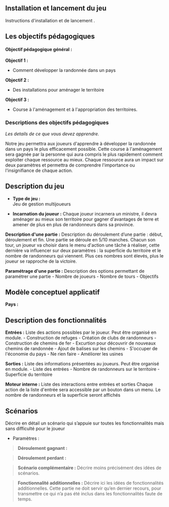 ## Installation et lancement du jeu 
Instructions d'installation et de lancement . 

## Les objectifs pédagogiques
#### Objectif pédagogique général :

**Objectif 1 :** 
- Comment développer la randonnée dans un pays

**Objectif 2 :** 
- Des installations pour aménager le territoire

**Objectif 3 :** 
- Course à l'aménagement et à l'appropriation des territoires.



### Descriptions des objectifs pédagogiques 
*Les details de ce que vous devez apprendre.* 

Notre jeu permettra aux joueurs d'apprendre à développer la randonnée dans un pays le plus efficacement possible. Cette course à l'aménagement sera gagnée par la personne qui aura compris le plus rapidement comment exploiter chaque ressource au mieux. Chaque ressource aura un impact sur deux paramètres et permettra de comprendre l'importance ou l'insignifiance de chaque action. 

## Description du jeu 

- **Type de jeu :**  
Jeu de gestion multijoueurs

- **Incarnation du joueur :** 
Chaque joueur incarnera un ministre, il devra aménager au mieux son territoire pour gagner d'avantages de terre et amener de plus en plus de randonneurs dans sa province.

**Description d'une partie :** Description du déroulement d’une partie : début, déroulement et fin.
Une partie se déroule en 5/10 manches. Chacun son tour, un joueur va choisir dans le menu d'action une tâche à réaliser, cette dernière va influencer sur deux paramètres : la superficie du territoire et le nombre de randonneurs qui viennent. Plus ces nombres sont élevés, plus le joueur se rapproche de la victoire. 

**Paramétrage d'une partie :** Description des options permettant de paramétrer une partie
    - Nombre de joueurs
    - Nombre de tours
    - Objectifs

## Modèle conceptuel applicatif 

**Pays :** 

## Description des fonctionnalités
**Entrées :**  Liste des actions possibles par le joueur. Peut être organisé en module.
    - Construction de refuges
    - Création de clubs de randonneurs
    - Construction de chemins de fer
    - Excurtion pour découvrir de nouveaux chemins de randonnée
    - Ajout de balises sur les chemins
    - S'occuper de l'économie du pays
    - Ne rien faire
    - Améliorer les usines

**Sorties :**  Liste des informations présentées au joueurs. Peut être organisé en module.
    - Liste des entrées
    - Nombre de randonneurs sur le territoire
    - Superficie du territoire


**Moteur interne :** Liste des interactions entre entrées et sorties
Chaque action de la liste d'entrée sera accessible par un bouton dans un menu. Le nombre de randonneurs et la superficie seront affichés 


## Scénarios 
Décrire en détail un scénario qui s’appuie sur toutes les fonctionnalités mais sans difficulté pour le joueur

- Paramètres : 

>**Déroulement gagnant :**

>**Déroulement perdant :**

>**Scénario complémentaire :** Décrire moins précisément des idées de scénarios.

>**Fonctionnalité additionnelles :** Décrire ici les idées de fonctionnalités additionnelles. Cette partie ne doit servir qu’en dernier recours, pour transmettre ce qui n’a pas été inclus dans les fonctionnalités faute de temps.





